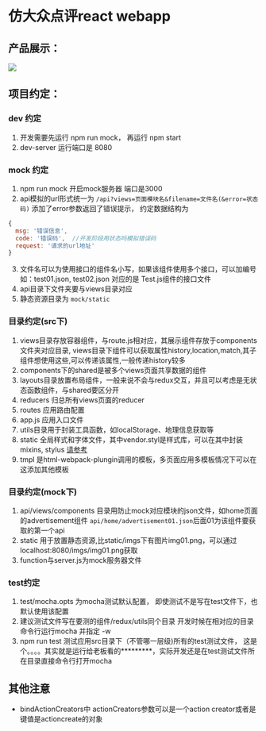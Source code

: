 仿大众点评react webapp
==========
## 产品展示： 
<img src="http://www.gosolo.top/img/dzdp-show.jpg"/>

## 项目约定： 
### dev 约定
1. 开发需要先运行 npm run mock， 再运行 npm start
2. dev-server 运行端口是 8080

### mock 约定
1. npm run mock 开启mock服务器 端口是3000
2. api模拟的url形式统一为 `/api?views=页面模块名&filename=文件名(&error=状态码)` 添加了error参数返回了错误提示， 约定数据结构为
```javascript
{
  msg: '错误信息',
  code: '错误码',  //开发阶段用状态吗模拟错误码
  request: '请求的url地址'
}

```
3. 文件名可以为使用接口的组件名小写，如果该组件使用多个接口，可以加编号如：test01.json, test02.json 对应的是 Test.js组件的接口文件
3. api目录下文件夹要与views目录对应
4. 静态资源目录为 `mock/static`

### 目录约定(src下)
1. views目录存放容器组件，与route.js相对应，其展示组件存放于components文件夹对应目录, views目录下组件可以获取属性history,location,match,其子组件想使用这些,可以传递该属性,一般传递history较多
2. components下的shared是被多个views页面共享数据的组件
3. layouts目录放置布局组件，一般来说不会与redux交互，并且可以考虑是无状态函数组件，与shared要区分开
4. reducers 归总所有views页面的reducer
5. routes 应用路由配置
6. app.js 应用入口文件
7. utils目录用于封装工具函数，如localStorage、地理信息获取等
8. static 全局样式和字体文件，其中vendor.styl是样式库，可以在其中封装mixins, stylus [请参考](http://www.zhangxinxu.com/jq/stylus/)
9. tmpl 是html-webpack-plungin调用的模板，多页面应用多模板情况下可以在这添加其他模板

### 目录约定(mock下)
1. api/views/components 目录用防止mock对应模块的json文件，如home页面的advertisement组件 `api/home/advertisement01.json`后面01为该组件要获取的第一个api
2. static 用于放置静态资源,比static/imgs下有图片img01.png，可以通过localhost:8080/imgs/img01.png获取
3. function与server.js为mock服务器文件

### test约定
1. test/mocha.opts 为mocha测试默认配置， 即使测试不是写在test文件下，也默认使用该配置
2. 建议测试文件写在要测的组件/redux/utils同个目录 开发时候在相对应的目录命令行运行mocha 并指定 -w
3. npm run test 测试应用src目录下（不管哪一层级)所有的test测试文件， 这是个。。。。其实就是运行给老板看的*********，实际开发还是在test测试文件所在目录直接命令行打开mocha


## 其他注意 
* bindActionCreators中 actionCreators参数可以是一个action creator或者是键值是actioncreate的对象

